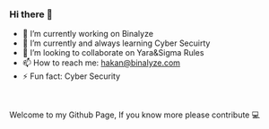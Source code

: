### Hi there 👋

- 🔭 I’m currently working on Binalyze
- 🌱 I’m currently and always learning Cyber Secuirty
- 👯 I’m looking to collaborate on Yara&Sigma Rules
- 📫 How to reach me: hakan@binalyze.com
- ⚡ Fun fact: Cyber Security 

<br />
<p> Welcome to my Github Page, If you know more please contribute 💻 </p>
<br />
<br />

[twitter]: https://twitter.com/tedhakank
